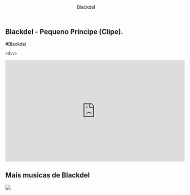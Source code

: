<html lang="pr-br">
<head>
    <link rel="stylesheet" href="styles.css" />
    <link rel="preconnect" href="https://fonts.googleapis.com">
<link rel="preconnect" href="https://fonts.gstatic.com" crossorigin>
<link href="https://fonts.googleapis.com/css2?family=Chakra+Petch:ital,wght@0,300;0,400;0,500;0,600;0,700;1,300;1,400;1,500;1,600;1,700&display=swap" rel="stylesheet">
    <title>Site Do Blackdel</title>
 </head>
 
<body>

<header>Blackdel</header>

<section>
    <div class="chamada-texto">
        <h1>Blackdel - Pequeno Príncipe (Clipe).</h1>
        <p>#Blackdel</p>
    </div>
        
    <div>
<iframe width="560" height="315" src="https://www.youtube.com/embed/qPqP-vCb5j8?si=igVAxxicqvhL8sY4" title="YouTube video player" frameborder="0" allow="accelerometer; autoplay; clipboard-write; encrypted-media; gyroscope; picture-in-picture; web-share" referrerpolicy="strict-origin-when-cross-origin" allowfullscreen></iframe>
    </div>
</section>

<section>
   <h2>Mais musicas de Blackdel</h2>
   <div>
     <img src="https://img.youtube.com/vi/C4xWSUvpxso/maxresdefault.jpg"
   </div>
</section>

</body>

</html>
